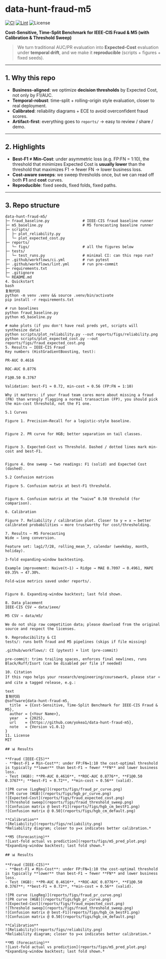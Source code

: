 # data-hunt-fraud-m5
[![CI](https://github.com/yokea1/data-hunt-fraud-m5/actions/workflows/ci.yml/badge.svg)](https://github.com/yokea1/data-hunt-fraud-m5/actions)
[![Lint](https://github.com/yokea1/data-hunt-fraud-m5/actions/workflows/lint.yml/badge.svg)](https://github.com/yokea1/data-hunt-fraud-m5/actions)
![License](https://img.shields.io/badge/license-MIT-informational)

**Cost-Sensitive, Time-Split Benchmark for IEEE-CIS Fraud & M5 (with Calibration & Threshold Sweep)**

> We turn traditional AUC/PR evaluation into **Expected-Cost** evaluation under **temporal drift**, and we make it **reproducible** (scripts + figures + fixed seeds).

---

## 1. Why this repo
- **Business-aligned**: we optimize **decision thresholds** by Expected Cost, not only by F1/AUC.
- **Temporal-robust**: time-split + rolling-origin style evaluation, closer to real deployment.
- **Calibrated**: reliability diagrams + ECE to avoid overconfident fraud scores.
- **Artifact-first**: everything goes to `reports/` → easy to review / share / demo.

---

## 2. Highlights
- **Best-F1 ≠ Min-Cost**: under asymmetric loss (e.g. FP:FN = 1:10), the threshold that minimizes Expected Cost is **usually lower** than the threshold that maximizes F1 → fewer FN → lower business loss.
- **Cost-aware sweeps**: we sweep thresholds once, but we can read off both **F1** and **cost** curves.
- **Reproducible**: fixed seeds, fixed folds, fixed paths.

---

## 3. Repo structure
```text
data-hunt-fraud-m5/
├─ fraud_baseline.py               # IEEE-CIS fraud baseline runner
├─ m5_baseline.py                  # M5 forecasting baseline runner
├─ scripts/
│  ├─ plot_reliability.py
│  └─ plot_expected_cost.py
├─ reports/
│  └─ figs/                        # all the figures below
├─ tests/
│  └─ test_runs.py                 # minimal CI: can this repo run?
├─ .github/workflows/ci.yml        # run pytest
├─ .github/workflows/lint.yml      # run pre-commit
├─ requirements.txt
├─ .gitignore
└─ README.md
4. Quickstart
bash
复制代码
python -m venv .venv && source .venv/bin/activate
pip install -r requirements.txt

# run baselines
python fraud_baseline.py
python m5_baseline.py

# make plots (if you don't have real preds yet, scripts will synthesize data)
python scripts/plot_reliability.py --out reports/figs/reliability.png
python scripts/plot_expected_cost.py --out reports/figs/fraud_expected_cost.png
5. Results — IEEE-CIS Fraud
Key numbers (HistGradientBoosting, test):

PR-AUC 0.4616

ROC-AUC 0.8776

F1@0.50 0.3767

Validation: best-F1 ≈ 0.72, min-cost ≈ 0.56 (FP:FN = 1:10)

Why it matters: if your fraud team cares more about missing a fraud (FN) than wrongly flagging a normal transaction (FP), you should pick the min-cost threshold, not the F1 one.

5.1 Curves

Figure 1. Precision–Recall for a logistic-style baseline.


Figure 2. PR curve for HGB; better separation on tail classes.


Figure 3. Expected-Cost vs Threshold. Dashed / dotted lines mark min-cost and best-F1.


Figure 4. One sweep → two readings: F1 (solid) and Expected Cost (dashed).

5.2 Confusion matrices

Figure 5. Confusion matrix at best-F1 threshold.


Figure 6. Confusion matrix at the “naive” 0.50 threshold (for comparison).

6. Calibration

Figure 7. Reliability / calibration plot. Closer to y = x → better calibrated probabilities → more trustworthy for cost/thresholding.

7. Results — M5 Forecasting
Wide → long conversion.

Feature set: lag1/7/28, rolling_mean_7, calendar (weekday, month, holiday).

3-fold expanding-window backtesting.

Example improvement: Naive(t−1) → Ridge → MAE 0.7097 → 0.4961, MAPE 69.35% → 47.30%.

Fold-wise metrics saved under reports/.


Figure 8. Expanding-window backtest; last fold shown.

8. Data placement
IEEE-CIS CSV → data/ieee/

M5 CSV → data/m5/

We do not ship raw competition data; please download from the original source and respect the licenses.

9. Reproducibility & CI
tests/: runs both fraud and M5 pipelines (skips if file missing)

.github/workflows/: CI (pytest) + lint (pre-commit)

pre-commit: trims trailing spaces, enforces final newlines, runs Black/Ruff/Isort (can be disabled per file if needed)

10. Citation
If this repo helps your research/engineering/coursework, please star ⭐ and cite a tagged release, e.g.:

text
复制代码
@software{data-hunt-fraud-m5,
  title  = {Cost-Sensitive, Time-Split Benchmark for IEEE-CIS Fraud & M5},
  author = {<Your Name>},
  year   = {2025},
  url    = {https://github.com/yokea1/data-hunt-fraud-m5},
  note   = {Version v1.0.1}
}
11. License
MIT

## 📊 Results

**Fraud (IEEE-CIS)**
- **Best-F1 ≠ Min-Cost**: under FP:FN=1:10 the cost-optimal threshold is typically **lower** than best-F1 → fewer **FN** and lower business loss.
- Test (HGB): **PR-AUC 0.4616**, **ROC-AUC 0.8776**, **F1@0.50 0.3767**; **best-F1 ≈ 0.72**, **min-cost ≈ 0.56** (valid).

![PR curve (LogReg)](reports/figs/fraud_pr_curve.png)
![PR curve (HGB)](reports/figs/hgb_pr_curve.png)
![Expected-Cost](reports/figs/fraud_expected_cost.png)
![Threshold sweep](reports/figs/fraud_threshold_sweep.png)
![Confusion matrix @ best-F1](reports/figs/hgb_cm_bestF1.png)
![Confusion matrix @ 0.50](reports/figs/hgb_cm_default.png)

**Calibration**
![Reliability](reports/figs/reliability.png)
*Reliability diagram; closer to y=x indicates better calibration.*

**M5 (Forecasting)**
![Last-fold actual vs prediction](reports/figs/m5_pred_plot.png)
*Expanding-window backtest; last fold shown.*

## 📊 Results

**Fraud (IEEE-CIS)**
- **Best-F1 ≠ Min-Cost**: under FP:FN=1:10 the cost-optimal threshold is typically **lower** than best-F1 → fewer **FN** and lower business loss.
- Test (HGB): **PR-AUC 0.4616**, **ROC-AUC 0.8776**, **F1@0.50 0.3767**; **best-F1 ≈ 0.72**, **min-cost ≈ 0.56** (valid).

![PR curve (LogReg)](reports/figs/fraud_pr_curve.png)
![PR curve (HGB)](reports/figs/hgb_pr_curve.png)
![Expected-Cost](reports/figs/fraud_expected_cost.png)
![Threshold sweep](reports/figs/fraud_threshold_sweep.png)
![Confusion matrix @ best-F1](reports/figs/hgb_cm_bestF1.png)
![Confusion matrix @ 0.50](reports/figs/hgb_cm_default.png)

**Calibration**
![Reliability](reports/figs/reliability.png)
*Reliability diagram; closer to y=x indicates better calibration.*

**M5 (Forecasting)**
![Last-fold actual vs prediction](reports/figs/m5_pred_plot.png)
*Expanding-window backtest; last fold shown.*
